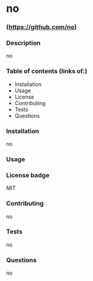 
# no

### (https://github.com/no)
    
### Description
no
    
### Table of contents (links of:)
    
* Installation
* Usage
* License
* Contributing
* Tests
* Questions
    
### Installation
no

### Usage


### License badge
MIT   

### Contributing
no

### Tests
no

### Questions
 no